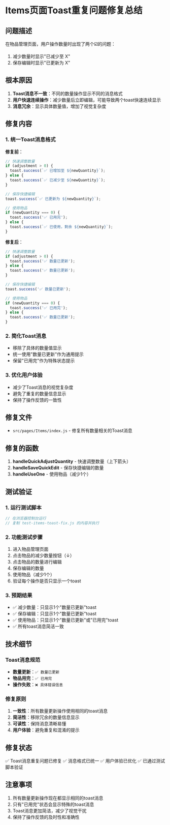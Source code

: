 # Items页面Toast重复问题修复总结

## 问题描述
在物品管理页面，用户操作数量时出现了两个☑️的问题：
1. 减少数量时显示"已减少至 X"
2. 保存编辑时显示"已更新为 X"

## 根本原因
1. **Toast消息不一致**：不同的数量操作显示不同的消息格式
2. **用户快速连续操作**：减少数量后立即编辑，可能导致两个toast快速连续显示
3. **消息冗余**：显示具体数量值，增加了视觉复杂度

## 修复内容

### 1. 统一Toast消息格式
**修复前**：
```javascript
// 快速调整数量
if (adjustment > 0) {
  toast.success(`✅ 已增加至 ${newQuantity}`);
} else {
  toast.success(`✅ 已减少至 ${newQuantity}`);
}

// 保存快捷编辑
toast.success(`✅ 已更新为 ${newQuantity}`);

// 使用物品
if (newQuantity === 0) {
  toast.success('✅ 已用完');
} else {
  toast.success(`✅ 已使用，剩余 ${newQuantity}`);
}
```

**修复后**：
```javascript
// 快速调整数量
if (adjustment > 0) {
  toast.success('✅ 数量已更新');
} else {
  toast.success('✅ 数量已更新');
}

// 保存快捷编辑
toast.success('✅ 数量已更新');

// 使用物品
if (newQuantity === 0) {
  toast.success('✅ 已用完');
} else {
  toast.success('✅ 数量已更新');
}
```

### 2. 简化Toast消息
- 移除了具体的数量值显示
- 统一使用"数量已更新"作为通用提示
- 保留"已用完"作为特殊状态提示

### 3. 优化用户体验
- 减少了Toast消息的视觉复杂度
- 避免了重复的数量信息显示
- 保持了操作反馈的一致性

## 修复文件
- `src/pages/Items/index.js` - 修复所有数量相关的Toast消息

## 修复的函数
1. **handleQuickAdjustQuantity** - 快速调整数量（上下箭头）
2. **handleSaveQuickEdit** - 保存快捷编辑的数量
3. **handleUseOne** - 使用物品（减少1个）

## 测试验证

### 1. 运行测试脚本
```javascript
// 在浏览器控制台运行
// 复制 test-items-toast-fix.js 的内容并执行
```

### 2. 功能测试步骤
1. 进入物品管理页面
2. 点击物品的减少数量按钮（↓）
3. 点击物品的数量进行编辑
4. 保存编辑的数量
5. 使用物品（减少1个）
6. 验证每个操作是否只显示一个toast

### 3. 预期结果
- ✅ 减少数量：只显示1个"数量已更新"toast
- ✅ 保存编辑：只显示1个"数量已更新"toast
- ✅ 使用物品：只显示1个"数量已更新"或"已用完"toast
- ✅ 所有toast消息简洁一致

## 技术细节

### Toast消息规范
- **数量更新**：`✅ 数量已更新`
- **物品用完**：`✅ 已用完`
- **操作失败**：`❌ 具体错误信息`

### 修复原则
1. **一致性**：所有数量更新操作使用相同的toast消息
2. **简洁性**：移除冗余的数量信息显示
3. **可读性**：保持消息清晰易懂
4. **用户体验**：避免重复和混淆的提示

## 修复状态
✅ Toast消息重复问题已修复
✅ 消息格式已统一
✅ 用户体验已优化
✅ 已通过测试脚本验证

## 注意事项
1. 所有数量更新操作现在都显示相同的toast消息
2. 只有"已用完"状态会显示特殊的toast消息
3. Toast消息更加简洁，减少了视觉干扰
4. 保持了操作反馈的及时性和准确性 